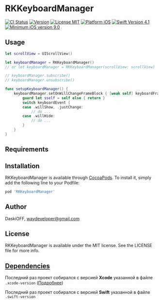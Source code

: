 # RKKeyboardManager

[![CI Status](https://img.shields.io/travis/DaskiOFF/RKKeyboardManager.svg?style=flat)](https://travis-ci.org/DaskiOFF/RKKeyboardManager)
[![Version](https://img.shields.io/cocoapods/v/RKKeyboardManager.svg?style=flat)](https://cocoapods.org/pods/RKKeyboardManager)
[![License MIT](https://img.shields.io/cocoapods/l/RKKeyboardManager.svg?style=flat)](https://cocoapods.org/pods/RKKeyboardManager)
[![Platform iOS](https://img.shields.io/cocoapods/p/RKKeyboardManager.svg?style=flat)](https://cocoapods.org/pods/RKKeyboardManager)
[![Swift Version 4.1](https://img.shields.io/badge/Swift-4.1-brightgreen.svg?style=flat)](https://developer.apple.com/swift)
[![Minimum iOS version 9.0](https://img.shields.io/badge/iOS-9%2B-green.svg?style=flat)](https://developer.apple.com/ios)

## Usage

```swift
let scrollView = UIScrollView()

let keyboardManager = RKKeyboardManager()
// or let keyboardManager = RKKeyboardManager(scrollView: scrollView)

// keyboardManager.subscribe()
// keyboardManager.unsubscribe()

func setupKeyboardManager() {
    keyboardManager.setOnWillChangeFrameBlock { [weak self] keyboardFrame, keyboardEvent in
        guard let sself = self else { return }
        switch keyboardEvent {
        case .willShow, .justChange:
            // do ...
        case .willHide:
            // do ...
        }
    }
}
```

## Requirements

## Installation

RKKeyboardManager is available through [CocoaPods](https://cocoapods.org). To install
it, simply add the following line to your Podfile:

```ruby
pod 'RKKeyboardManager'
```

## Author

DaskiOFF, waydeveloper@gmail.com

## License

RKKeyboardManager is available under the MIT license. See the LICENSE file for more info.

## [Dependencies](https://ios-factor.com/dependencies)
Последний раз проект собирался с версией **Xcode** указанной в файле ```.xcode-version``` ([Подробнее](https://github.com/fastlane/ci/blob/master/docs/xcode-version.md))

Последний раз проект собирался с версией **Swift** указанной в файле ```.swift-version```

